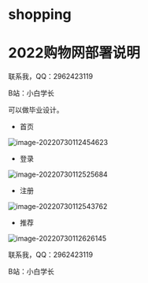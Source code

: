 # shopping
# 2022购物网部署说明

联系我，QQ：2962423119

B站：小白学长

可以做毕业设计。

- 首页

![image-20220730112454623](C:\Users\86185\AppData\Roaming\Typora\typora-user-images\image-20220730112454623.png)

- 登录

![image-20220730112525684](C:\Users\86185\AppData\Roaming\Typora\typora-user-images\image-20220730112525684.png)

- 注册

![image-20220730112543762](C:\Users\86185\AppData\Roaming\Typora\typora-user-images\image-20220730112543762.png)

- 推荐

![image-20220730112626145](C:\Users\86185\AppData\Roaming\Typora\typora-user-images\image-20220730112626145.png)

联系我，QQ：2962423119

B站：小白学长
